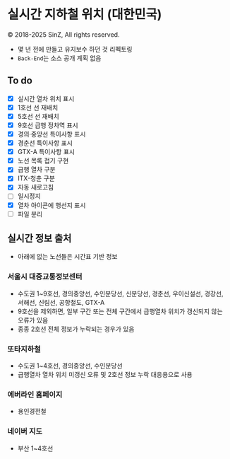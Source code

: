 # 실시간 지하철 위치 (대한민국)
© 2018-2025 SinZ, All rights reserved.

- 몇 년 전에 만들고 유지보수 하던 것 리펙토링
- `Back-End`는 소스 공개 계획 없음

## To do
- [x] 실시간 열차 위치 표시
- [x] 1호선 선 재배치
- [x] 5호선 선 재배치
- [x] 9호선 급행 정차역 표시
- [x] 경의·중앙선 특이사항 표시
- [x] 경춘선 특이사항 표시
- [x] GTX-A 특이사항 표시
- [x] 노선 목록 접기 구현
- [x] 급행 열차 구분
- [x] ITX-청춘 구분
- [x] 자동 새로고침
- [ ] 일시정지
- [x] 열차 아이콘에 행선지 표시
- [ ] 파일 분리

## 실시간 정보 출처
- 아래에 없는 노선들은 시간표 기반 정보

### 서울시 대중교통정보센터
 - 수도권 1~9호선, 경의중앙선, 수인분당선, 신분당선, 경춘선, 우이신설선, 경강선, 서해선, 신림선, 공항철도, GTX-A
 - 9호선을 제외하면, 일부 구간 또는 전체 구간에서 급행열차 위치가 갱신되지 않는 오류가 있음
 - 종종 2호선 전체 정보가 누락되는 경우가 있음

### 또타지하철
 - 수도권 1~4호선, 경의중앙선, 수인분당선
 - 급행열차 열차 위치 미갱신 오류 및 2호선 정보 누락 대응용으로 사용

### 에버라인 홈페이지
 - 용인경전철

### 네이버 지도
 - 부산 1~4호선

